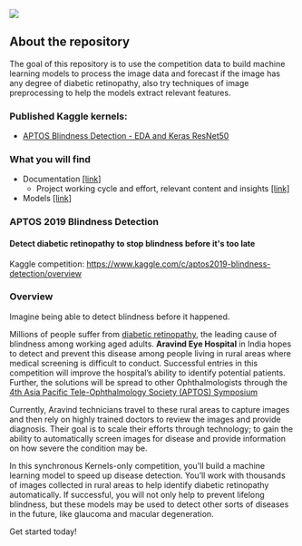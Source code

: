 ![](https://github.com/dimitreOliveira/APTOS2019BlindnessDetection/blob/master/Assets/banner.png)

## About the repository
The goal of this repository is to use the competition data to build machine learning models to process the image data and forecast if the image has any degree of diabetic retinopathy, also try techniques of image preprocessing to help the models extract relevant features.

### Published Kaggle kernels:
- [APTOS Blindness Detection - EDA and Keras ResNet50](https://www.kaggle.com/dimitreoliveira/aptos-blindness-detection-eda-and-keras-resnet50)

### What you will find
- Documentation [[link]](https://github.com/dimitreOliveira/APTOS2019BlindnessDetection/tree/master/Documentation)
  - Project working cycle and effort, relevant content and insights [[link]](https://github.com/dimitreOliveira/APTOS2019BlindnessDetection/blob/master/Documentation/Planning.md)
- Models [[link]](https://github.com/dimitreOliveira/APTOS2019BlindnessDetection/tree/master/Model%20backlog)

### APTOS 2019 Blindness Detection
#### Detect diabetic retinopathy to stop blindness before it's too late

Kaggle competition: https://www.kaggle.com/c/aptos2019-blindness-detection/overview

### Overview

Imagine being able to detect blindness before it happened.

Millions of people suffer from [diabetic retinopathy](https://nei.nih.gov/health/diabetic/retinopathy), the leading cause of blindness among working aged adults. **Aravind Eye Hospital** in India hopes to detect and prevent this disease among people living in rural areas where medical screening is difficult to conduct. Successful entries in this competition will improve the hospital’s ability to identify potential patients. Further, the solutions will be spread to other Ophthalmologists through the [4th Asia Pacific Tele-Ophthalmology Society (APTOS) Symposium](https://www.kaggle.com/c/aptos2019-blindness-detection/overview/aptos-2019)

Currently, Aravind technicians travel to these rural areas to capture images and then rely on highly trained doctors to review the images and provide diagnosis. Their goal is to scale their efforts through technology; to gain the ability to automatically screen images for disease and provide information on how severe the condition may be.

In this synchronous Kernels-only competition, you'll build a machine learning model to speed up disease detection. You’ll work with thousands of images collected in rural areas to help identify diabetic retinopathy automatically. If successful, you will not only help to prevent lifelong blindness, but these models may be used to detect other sorts of diseases in the future, like glaucoma and macular degeneration.

Get started today!

